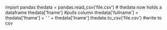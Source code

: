 import pandas
thedata = pandas.read_csv('file.csv') # thedata now holds a dataframe
thedata['fname'] #pulls column
thedata['fullname'] = thedata['fname'] + ' ' + thedata['lname']
thedata.to_csv('file.csv') #write to csv

